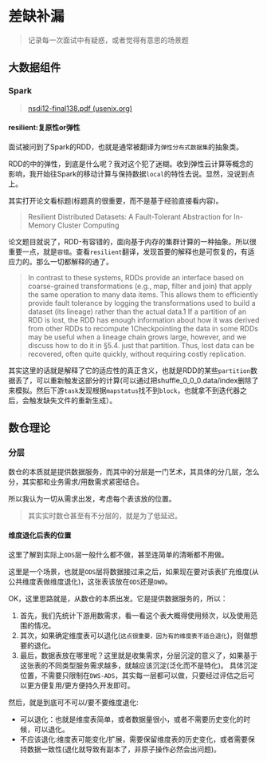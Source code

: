 # 差缺补漏

> 记录每一次面试中有疑惑，或者觉得有意思的场景题

## 大数据组件

### Spark

> [nsdi12-final138.pdf (usenix.org)](https://www.usenix.org/system/files/conference/nsdi12/nsdi12-final138.pdf)

#### resilient:复原性or弹性

面试被问到了Spark的RDD，也就是通常被翻译为`弹性分布式数据集`的抽象类。

RDD的中的弹性，到底是什么呢？我对这个犯了迷糊。收到弹性云计算等概念的影响，我开始往Spark的移动计算与保持数据`local`的特性去说。显然，没说到点上。

其实打开论文看标题(标题真的很重要，而不是基于经验直接看内容)。

> Resilient Distributed Datasets: A Fault-Tolerant Abstraction for In-Memory Cluster Computing

论文题目就说了，RDD-有容错的，面向基于内存的集群计算的一种抽象。所以很重要一点，就是`容错`。查看`resilient`翻译，发现首要的解释也是可恢复的，有适应力的。那么一切都解释的通了。

> In contrast to these systems, RDDs provide an interface based on coarse-grained transformations (e.g., map, filter and join) that apply the same operation to many data items. This allows them to efficiently provide fault tolerance by logging the transformations used to build a dataset (its lineage) rather than the actual data.1 If a partition of an RDD is lost, the RDD has enough information about how it was derived from other RDDs to recompute 1Checkpointing the data in some RDDs may be useful when a lineage chain grows large, however, and we discuss how to do it in §5.4. just that partition. Thus, lost data can be recovered, often quite quickly, without requiring costly replication.

其实这里的话就是解释了它的适应性的真正含义，也就是RDD的某些`partition`数据丢了，可以重新触发这部分的计算(可以通过把shuffle_0_0_0.data/index删除了来模拟。然后下游`task`发现根据`mapstatus`找不到`block`，也就拿不到迭代器之后，会触发缺失文件的重新生成）。


## 数仓理论

### 分层

数仓的本质就是提供数据服务，而其中的分层是一门艺术，其具体的分几层，怎么分，其实都和业务需求/用数需求紧密结合。

所以我认为一切从需求出发，考虑每个表该放的位置。

> 其实实时数仓甚至有不分层的，就是为了低延迟。

#### 维度退化后表的位置

这里了解到实际上`ODS`层一般什么都不做，甚至连简单的清晰都不用做。

这里是一个场景，也就是`ODS`层将数据接过来之后，如果现在要对该表扩充维度(从公共维度表做维度退化)，这张表该放在`ODS`还是`DWD`。

OK，这里思路就是，从数仓的本质出发。它是提供数据服务的，所以：

1. 首先，我们先统计下游用数需求，看一看这个表大概得使用频次，以及使用范围的情况。
2. 其次，如果确定维度表可以退化(`这点很重要，因为有的维度表不适合退化`)，则做想要的退化。
3. 最后，数据表放在哪里呢？这里就是收集需求，分层沉淀的意义了，如果基于这张表的不同类型服务需求越多，就越应该沉淀(泛化而不是特化)。
   具体沉淀位置，不需要只限制在`DWS-ADS`，其实每一层都可以做，只要经过评估之后可以更方便复用/更方便持久开发即可。

然后，就是到底可不可以/要不要维度退化:

* 可以退化：也就是维度表简单，或者数据量很小，或者不需要历史变化的时候，可以退化。
* 不应该退化:维度表可能变化/扩展，需要保留维度表的历史变化，或者需要保持数据一致性(退化就导致有副本了，非原子操作必然会出问题)。
